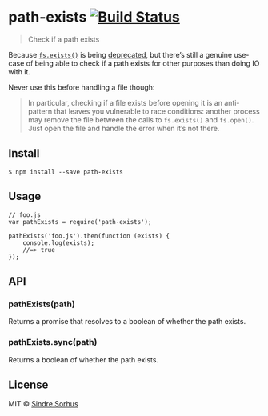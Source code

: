 path-exists [![Build Status](https://travis-ci.org/sindresorhus/path-exists.svg?branch=master)](https://travis-ci.org/sindresorhus/path-exists)
===============================================================================================================================================

> Check if a path exists

Because [`fs.exists()`](https://nodejs.org/api/fs.html#fs_fs_exists_path_callback) is being [deprecated](https://github.com/iojs/io.js/issues/103), but there’s still a genuine use-case of being able to check if a path exists for other purposes than doing IO with it.

Never use this before handling a file though:

> In particular, checking if a file exists before opening it is an anti-pattern that leaves you vulnerable to race conditions: another process may remove the file between the calls to `fs.exists()` and `fs.open()`. Just open the file and handle the error when it’s not there.

Install
-------

    $ npm install --save path-exists

Usage
-----

    // foo.js
    var pathExists = require('path-exists');

    pathExists('foo.js').then(function (exists) {
        console.log(exists);
        //=> true
    });

API
---

### pathExists(path)

Returns a promise that resolves to a boolean of whether the path exists.

### pathExists.sync(path)

Returns a boolean of whether the path exists.

License
-------

MIT © [Sindre Sorhus](http://sindresorhus.com)
